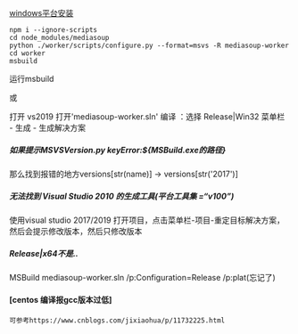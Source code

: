 
 [windows平台安装](https://mediasoup.discourse.group/t/mediasoup-unable-to-install-in-windows/551/4)
   
    npm i --ignore-scripts
    cd node_modules/mediasoup
    python ./worker/scripts/configure.py --format=msvs -R mediasoup-worker
    cd worker
    msbuild

运行msbuild

或

打开 vs2019 打开'mediasoup-worker.sln' 编译 ：选择 Release|Win32 菜单栏 - 生成 - 生成解决方案

##### 如果提示MSVSVersion.py keyError:${MSBuild.exe的路径}
那么找到报错的地方versions[str(name)] -> versions[str('2017')]

##### 无法找到 Visual Studio 2010 的生成工具(平台工具集 =“v100”) 
使用visual studio  2017/2019 打开项目，点击菜单栏-项目-重定目标解决方案，然后会提示修改版本，然后只修改版本

##### Release|x64不是..
MSBuild mediasoup-worker.sln /p:Configuration=Release /p:plat(忘记了)

#### [centos 编译报gcc版本过低]
    可参考https://www.cnblogs.com/jixiaohua/p/11732225.html

